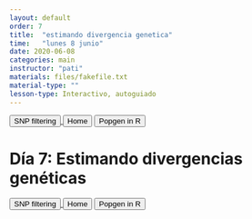 ```yaml
---
layout: default
order: 7
title:  "estimando divergencia genetica"
time:   "lunes 8 junio"
date: 2020-06-08
categories: main
instructor: "pati"
materials: files/fakefile.txt
material-type: ""
lesson-type: Interactivo, autoguiado
---
```

<a href="https://rdtarvin.github.io/IBS2019_Genomics-of-Biodiversity/main/2019/08/05/08-stacks-filtering.html"><button>SNP filtering</button>	<a href="https://rdtarvin.github.io/IBS2019_Genomics-of-Biodiversity/"><button>Home</button></a>    <a href="https://rdtarvin.github.io/IBS2019_Genomics-of-Biodiversity/main/2019/08/05/11-popgen-in-R.html"><button>Popgen in R</button></a>

# Día 7: Estimando divergencias genéticas

<a href="https://rdtarvin.github.io/IBS2019_Genomics-of-Biodiversity/main/2019/08/05/08-stacks-filtering.html"><button>SNP filtering</button>	<a href="https://rdtarvin.github.io/IBS2019_Genomics-of-Biodiversity/"><button>Home</button></a>    <a href="https://rdtarvin.github.io/IBS2019_Genomics-of-Biodiversity/main/2019/08/05/11-popgen-in-R.html"><button>Popgen in R</button></a>

